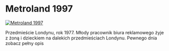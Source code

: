 Metroland 1997 
=============
[![Metroland 1997 ](http://vidos.pl/images/player.gif)](http://vidos.pl/metroland-1997)

 Przedmieście Londynu, rok 1977. Młody pracownik biura reklamowego żyje z żoną i dzieckiem na dalekich przedmieściach Londynu. Pewnego dnia zobacz pełny opis
